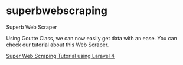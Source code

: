 superbwebscraping
=================

Superb Web Scraper

Using Goutte Class, we can now easily get data with an ease.
You can check our tutorial about this Web Scraper.


<a href="http://iapdesign.com/webdev/laravel-4-webdev/superb-web-scraping-tutorials-using-laravel-4/">Super Web Scraping Tutorial using Laravel 4</a>
